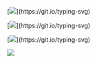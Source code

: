 [![](https://readme-typing-svg.herokuapp.com?color=5c45c3&lines=Hi!+I+am+iwtsyd.;I+live+in+Turkmenistan.)](https://git.io/typing-svg) 

[![](https://readme-typing-svg.herokuapp.com?color=4a75d3&lines=I+learn+python.;And+C%23.)](https://git.io/typing-svg) 

[![](https://readme-typing-svg.herokuapp.com?color=67b7d8&lines=I+like+programming.)](https://git.io/typing-svg) 

![](https://github-profile-summary-cards.vercel.app/api/cards/profile-details?username=iwtsyd-none&theme=solarized_dark)
